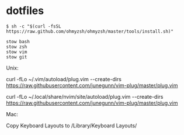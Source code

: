dotfiles
========


```
$ sh -c "$(curl -fsSL https://raw.github.com/ohmyzsh/ohmyzsh/master/tools/install.sh)"
```


```
stow bash
stow zsh
stow vim
stow git
```

Unix:

curl -fLo ~/.vim/autoload/plug.vim --create-dirs \
    https://raw.githubusercontent.com/junegunn/vim-plug/master/plug.vim

curl -fLo ~/.local/share/nvim/site/autoload/plug.vim --create-dirs \
    https://raw.githubusercontent.com/junegunn/vim-plug/master/plug.vim


Mac:

Copy Keyboard Layouts to /Library/Keyboard Layouts/


